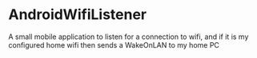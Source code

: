 # AndroidWifiListener
A small mobile application to listen for a connection to wifi, and if it is my configured home wifi then sends a WakeOnLAN to my home PC
